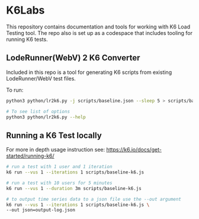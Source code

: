 # K6Labs

This repository contains documentation and tools for working with K6 Load Testing tool.
The repo also is set up as a codespace that includes tooling for running K6 tests.

## LodeRunner(WebV) 2 K6 Converter

Included in this repo is a tool for generating K6 scripts from existing LodeRunner/WebV test files.

To run:

```bash
python3 python/lr2k6.py -j scripts/baseline.json --sleep 5 > scripts/baseline-k6.js

# To see list of options
python3 python/lr2k6.py --help
```

## Running a K6 Test locally

For more in depth usage instruction see: <https://k6.io/docs/get-started/running-k6/>

``` bash
# run a test with 1 user and 1 iteration
k6 run --vus 1 --iterations 1 scripts/baseline-k6.js

# run a test with 10 users for 5 minutes
k6 run --vus 1 --duration 3m scripts/baseline-k6.js

# to output time series data to a json file use the --out argument
k6 run --vus 1 --iterations 1 scripts/baseline-k6.js \
--out json=output-log.json
```
